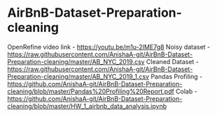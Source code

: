 # AirBnB-Dataset-Preparation-cleaning
OpenRefine video link - https://youtu.be/m1u-2IME7g8
Noisy dataset - https://raw.githubusercontent.com/AnishaA-git/AirBnB-Dataset-Preparation-cleaning/master/AB_NYC_2019.csv
Cleaned Dataset - https://raw.githubusercontent.com/AnishaA-git/AirBnB-Dataset-Preparation-cleaning/master/AB_NYC_2019_1.csv
Pandas Profiling - https://github.com/AnishaA-git/AirBnB-Dataset-Preparation-cleaning/blob/master/Pandas%20Profiling%20Report.pdf
Colab - https://github.com/AnishaA-git/AirBnB-Dataset-Preparation-cleaning/blob/master/HW_1_airbnb_data_analysis.ipynb

